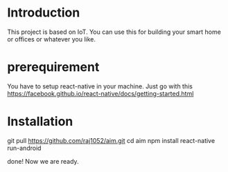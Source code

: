 # Introduction
This project is based on IoT. You can use this for building your smart home or offices or whatever you like.

# prerequirement
You have to setup react-native in your machine. Just go with this
https://facebook.github.io/react-native/docs/getting-started.html

# Installation
git pull https://github.com/raj1052/aim.git
cd aim
npm install
react-native run-android

done! Now we are ready.
